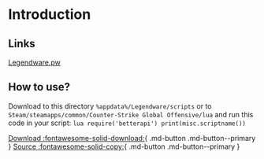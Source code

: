 # Introduction

## Links

[Legendware.pw](https://www.mkdocs.org)

## How to use?
Download to this directory `%appdata%/Legendware/scripts` or to `Steam/steamapps/common/Counter-Strike Global Offensive/lua` and run this code in your script:
    ```lua
    require('betterapi')
    print(misc.scriptname())
    ```


[Download :fontawesome-solid-download:](https://downgit.github.io/#/home?url=https://github.com/Nonamegone/betterapi/blob/master/betterapi.lua){ .md-button .md-button--primary }
[Source :fontawesome-solid-copy:](https://github.com/Nonamegone/betterapi/blob/master/betterapi.lua){ .md-button .md-button--primary }